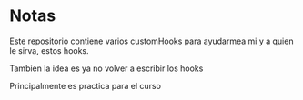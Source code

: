 # Notas

Este repositorio contiene varios customHooks para ayudarmea mi y a quien le sirva, estos hooks.

Tambien la idea es ya no volver a escribir los hooks

Principalmente es practica para el curso